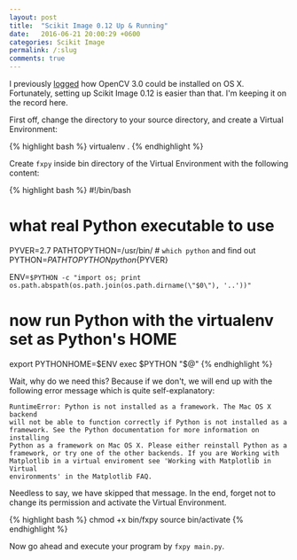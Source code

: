 ```yaml
---
layout: post
title:  "Scikit Image 0.12 Up & Running"
date:   2016-06-21 20:00:29 +0600
categories: Scikit Image
permalink: /:slug
comments: true
---
```

I previously [logged](http://tanzimsaqib.com/opencv3-up-running) how OpenCV 3.0 could be installed on OS X. Fortunately, setting up Scikit Image 0.12 is easier than that. I'm keeping it on the record here.  

First off, change the directory to your source directory, and create a Virtual Environment: 

{% highlight bash %}
virtualenv .
{% endhighlight %}

Create `fxpy` inside bin directory of the Virtual Environment with the following content:

{% highlight bash %}
#!/bin/bash
# what real Python executable to use
PYVER=2.7
PATHTOPYTHON=/usr/bin/ # `which python` and find out
PYTHON=${PATHTOPYTHON}python${PYVER}

ENV=`$PYTHON -c "import os; print os.path.abspath(os.path.join(os.path.dirname(\"$0\"), '..'))"`

# now run Python with the virtualenv set as Python's HOME
export PYTHONHOME=$ENV
exec $PYTHON "$@"
{% endhighlight %}

 Wait, why do we need this? Because if we don't, we will end up with the following error message which is quite self-explanatory:

    RuntimeError: Python is not installed as a framework. The Mac OS X backend 
    will not be able to function correctly if Python is not installed as a 
    framework. See the Python documentation for more information on installing 
    Python as a framework on Mac OS X. Please either reinstall Python as a 
    framework, or try one of the other backends. If you are Working with 
    Matplotlib in a virtual enviroment see 'Working with Matplotlib in Virtual 
    environments' in the Matplotlib FAQ.

Needless to say, we have skipped that message. In the end, forget not to change its permission and activate the Virtual Environment.

{% highlight bash %}
chmod +x bin/fxpy
source bin/activate
{% endhighlight %}

Now go ahead and execute your program by `fxpy main.py`. 